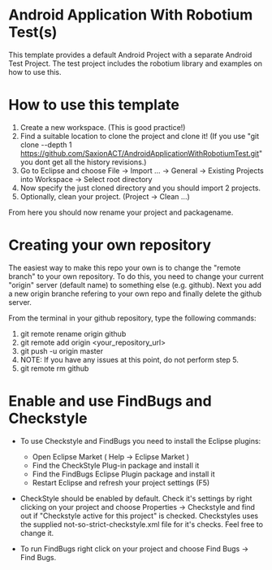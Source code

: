 Android Application With Robotium Test(s)
==================================

This template provides a default Android Project with a separate Android Test Project. The test project includes the robotium library and examples on how to use this.

# How to use this template
1. Create a new workspace. (This is good practice!)
2. Find a suitable location to clone the project and clone it! (If you use "git clone --depth 1 https://github.com/SaxionACT/AndroidApplicationWithRobotiumTest.git" you dont get all the history revisions.)
3. Go to Eclipse and choose File -> Import ... -> General -> Existing Projects into Workspace -> Select root directory
4. Now specify the just cloned directory and you should import 2 projects.
5. Optionally, clean your project. (Project -> Clean ...)

From here you should now rename your project and packagename.

# Creating your own repository
The easiest way to make this repo your own is to change the "remote branch" to your own repository. To do this, you need to change your current "origin" server (default name) to something else (e.g. github). Next you add a new origin branche refering to your own repo and finally delete the github server.

From the terminal in your github repository, type the following commands:

  1. git remote rename origin github
  2. git remote add origin \<your_repository_url\>
  3. git push -u origin master
  4. NOTE: If you have any issues at this point, do not perform step 5.
  5. git remote rm github

# Enable and use FindBugs and Checkstyle

- To use Checkstyle and FindBugs you need to install the Eclipse plugins:
	- Open Eclipse Market ( Help -> Eclipse Market )
	- Find the CheckStyle Plug-in package and install it
	- Find the FindBugs Eclipse Plugin package and install it
	- Restart Eclipse and refresh your project settings (F5)

- CheckStyle should be enabled by default. Check it's settings by right clicking on your project and choose Properties -> Checkstyle and find out if "Checkstyle active for this project" is checked. Checkstyles uses the supplied not-so-strict-checkstyle.xml file for it's checks. Feel free to change it.

- To run FindBugs right click on your project and choose Find Bugs -> Find Bugs.

